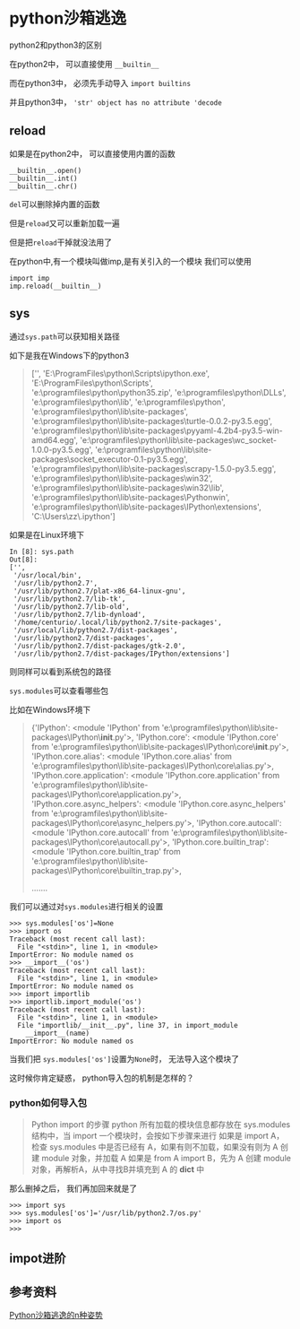 # python沙箱逃逸



python2和python3的区别



在python2中， 可以直接使用 `__builtin__`

而在python3中， 必须先手动导入 `import builtins`

并且python3中， `'str' object has no attribute 'decode`



## reload

如果是在python2中， 可以直接使用内置的函数

```
__builtin__.open()
__builtin__.int()
__builtin__.chr()
```



`del`可以删除掉内置的函数

但是`reload`又可以重新加载一遍



但是把`reload`干掉就没法用了

在python中,有一个模块叫做imp,是有关引入的一个模块
我们可以使用

```
import imp
imp.reload(__builtin__)
```



## sys

通过`sys.path`可以获知相关路径

如下是我在Windows下的python3

>  ['',
>  'E:\\ProgramFiles\\python\\Scripts\\ipython.exe',
>  'E:\\ProgramFiles\\python\\Scripts',
>  'e:\\programfiles\\python\\python35.zip',
>  'e:\\programfiles\\python\\DLLs',
>  'e:\\programfiles\\python\\lib',
>  'e:\\programfiles\\python',
>  'e:\\programfiles\\python\\lib\\site-packages',
>  'e:\\programfiles\\python\\lib\\site-packages\\turtle-0.0.2-py3.5.egg',
>  'e:\\programfiles\\python\\lib\\site-packages\\pyyaml-4.2b4-py3.5-win-amd64.egg',
>  'e:\\programfiles\\python\\lib\\site-packages\\wc_socket-1.0.0-py3.5.egg',
>  'e:\\programfiles\\python\\lib\\site-packages\\socket_executor-0.1-py3.5.egg',
>  'e:\\programfiles\\python\\lib\\site-packages\\scrapy-1.5.0-py3.5.egg',
>  'e:\\programfiles\\python\\lib\\site-packages\\win32',
>  'e:\\programfiles\\python\\lib\\site-packages\\win32\\lib',
>  'e:\\programfiles\\python\\lib\\site-packages\\Pythonwin',
>  'e:\\programfiles\\python\\lib\\site-packages\\IPython\\extensions',
>  'C:\\Users\\zz\\.ipython']



如果是在Linux环境下

```
In [8]: sys.path
Out[8]: 
['',
 '/usr/local/bin',
 '/usr/lib/python2.7',
 '/usr/lib/python2.7/plat-x86_64-linux-gnu',
 '/usr/lib/python2.7/lib-tk',
 '/usr/lib/python2.7/lib-old',
 '/usr/lib/python2.7/lib-dynload',
 '/home/centurio/.local/lib/python2.7/site-packages',
 '/usr/local/lib/python2.7/dist-packages',
 '/usr/lib/python2.7/dist-packages',
 '/usr/lib/python2.7/dist-packages/gtk-2.0',
 '/usr/lib/python2.7/dist-packages/IPython/extensions']
```

则同样可以看到系统包的路径



`sys.modules`可以查看哪些包

比如在Windows环境下



>{'IPython': <module 'IPython' from 'e:\\programfiles\\python\\lib\\site-packages\\IPython\\__init__.py'>,
> 'IPython.core': <module 'IPython.core' from 'e:\\programfiles\\python\\lib\\site-packages\\IPython\\core\\__init__.py'>,
> 'IPython.core.alias': <module 'IPython.core.alias' from 'e:\\programfiles\\python\\lib\\site-packages\\IPython\\core\\alias.py'>,
> 'IPython.core.application': <module 'IPython.core.application' from 'e:\\programfiles\\python\\lib\\site-packages\\IPython\\core\\application.py'>,
> 'IPython.core.async_helpers': <module 'IPython.core.async_helpers' from 'e:\\programfiles\\python\\lib\\site-packages\\IPython\\core\\async_helpers.py'>,
> 'IPython.core.autocall': <module 'IPython.core.autocall' from 'e:\\programfiles\\python\\lib\\site-packages\\IPython\\core\\autocall.py'>,
> 'IPython.core.builtin_trap': <module 'IPython.core.builtin_trap' from 'e:\\programfiles\\python\\lib\\site-packages\\IPython\\core\\builtin_trap.py'>,
>
>.......

我们可以通过对`sys.modules`进行相关的设置

```
>>> sys.modules['os']=None
>>> import os
Traceback (most recent call last):
  File "<stdin>", line 1, in <module>
ImportError: No module named os
>>> __import__('os')
Traceback (most recent call last):
  File "<stdin>", line 1, in <module>
ImportError: No module named os
>>> import importlib
>>> importlib.import_module('os')
Traceback (most recent call last):
  File "<stdin>", line 1, in <module>
  File "importlib/__init__.py", line 37, in import_module
    __import__(name)
ImportError: No module named os
```



当我们把 `sys.modules['os']`设置为`None`时， 无法导入这个模块了



这时候你肯定疑惑， python导入包的机制是怎样的？



### python如何导入包

> Python import 的步骤
> python 所有加载的模块信息都存放在 sys.modules 结构中，当 import 一个模块时，会按如下步骤来进行
> 如果是 import A，检查 sys.modules 中是否已经有 A，如果有则不加载，如果没有则为 A 创建 module 对象，并加载 A
> 如果是 from A import B，先为 A 创建 module 对象，再解析A，从中寻找B并填充到 A 的 **dict** 中

那么删掉之后， 我们再加回来就是了

```
>>> import sys
>>> sys.modules['os']='/usr/lib/python2.7/os.py'
>>> import os
>>>
```

## impot进阶





## 参考资料

[Python沙箱逃逸的n种姿势](<https://xz.aliyun.com/t/52#toc-4>)

